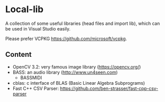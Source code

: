 # Local-lib

A collection of some useful libraries (head files and import lib), which can be used in Visual Studio easily.

Please prefer VCPKG <https://github.com/microsoft/vcpkg>.

## Content

- OpenCV 3.2: very famous image library (<https://opencv.org/>)
- BASS: an audio library (<http://www.un4seen.com>)
  - BASSMIDI
- cblas: c interface of BLAS (Basic Linear Algebra Subprograms)
- Fast C++ CSV Parser: <https://github.com/ben-strasser/fast-cpp-csv-parser>

